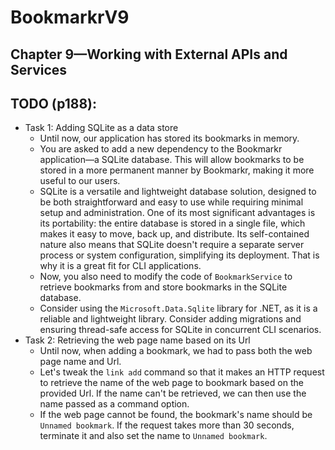 # BookmarkrV9

## Chapter 9—Working with External APIs and Services

## TODO (p188):

- Task 1: Adding SQLite as a data store
    - Until now, our application has stored its bookmarks in memory.
    - You are asked to add a new dependency to the Bookmarkr application—a SQLite database. This will allow bookmarks
      to be stored in a more permanent manner by Bookmarkr, making it more useful to our users.
    - SQLite is a versatile and lightweight database solution, designed to be both straightforward and easy to use while
      requiring minimal setup and administration. One of its most significant advantages is its portability: the entire
      database is stored in a single file, which makes it easy to move, back up, and distribute. Its self-contained
      nature also means that SQLite doesn't require a separate server process or system configuration, simplifying its
      deployment. That is why it is a great fit for CLI applications.
    - Now, you also need to modify the code of `BookmarkService` to retrieve bookmarks from and store bookmarks in the
      SQLite database.
    - Consider using the `Microsoft.Data.Sqlite` library for .NET, as it is a reliable and lightweight library. Consider
      adding migrations and ensuring thread-safe access for SQLite in concurrent CLI scenarios.
- Task 2: Retrieving the web page name based on its Url
    - Until now, when adding a bookmark, we had to pass both the web page name and Url.
    - Let's tweak the `link add` command so that it makes an HTTP request to retrieve the name of the web page to
      bookmark based on the provided Url. If the name can't be retrieved, we can then use the name passed as a command
      option.
    - If the web page cannot be found, the bookmark's name should be `Unnamed bookmark`. If the request takes more than
      30 seconds, terminate it and also set the name to `Unnamed bookmark`.
